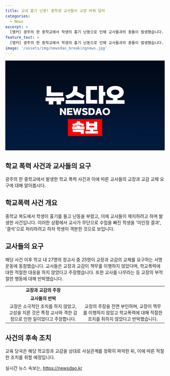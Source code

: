 ```yaml
---
title: 교내 흉기 난동! 중학생 교사들이 교장 바꿔 달라
categories:
  - News
excerpt: >
  [앵커] 광주의 한 중학교에서 학생의 흉기 난동으로 인해 교사들과의 충돌이 발생했습니다. 교사들은 교장과 교감의 대처에 대해 강력히 반발하며, 교장과 교감을 교체해야 한다는 요구를 내세웠습니다. 교장은 이에 반박하며 사건 관련 책무를 이행했고, 학교폭력에 대한 특별한 조치를 취했다고 주장했습니다. 하지만 교육 당국은 사실 관계를 확인한 뒤 추가 조치를 취할 예정입니다.
feature_text: >
  [앵커] 광주의 한 중학교에서 학생의 흉기 난동으로 인해 교사들과의 충돌이 발생했습니다. 교사들은 교장과 교감의 대처에 대해 강력히 반발하며, 교장과 교감을 교체해야 한다는 요구를 내세웠습니다. 교장은 이에 반박하며 사건 관련 책무를 이행했고, 학교폭력에 대한 특별한 조치를 취했다고 주장했습니다. 하지만 교육 당국은 사실 관계를 확인한 뒤 추가 조치를 취할 예정입니다.
image: '/assets/img/newsdao_breakingnews.jpg'
---
```


<p><img src="/assets/img/newsdao_breakingnews.jpg" alt="ranknews 속보" /></p>

<h2 data-ke-size="size26">학교 폭력 사건과 교사들의 요구</h2>

<p data-ke-size="size16">광주의 한 중학교에서 발생한 학교 폭력 사건과 이에 따른 교사들의 교장과 교감 교체 요구에 대해 알아봅시다.</p>

<h2 data-ke-size="size24">학교폭력 사건 개요</h2>

<p data-ke-size="size16">중학교 복도에서 학생이 흉기를 들고 난동을 부렸고, 이에 교사들이 제지하려고 하며 발생한 사건입니다. 이러한 상황에서 교사가 무단으로 수업을 빠진 학생을 '미인정 결과', '결석'으로 처리하려고 하자 학생이 격분한 것으로 보입니다.</p>

<h2 data-ke-size="size24">교사들의 요구</h2>

<p data-ke-size="size16">해당 사건 이후 학교 내 27명의 정교사 중 25명이 교장과 교감의 교체를 요구하는 서명운동에 동참했습니다. 교사들은 교장과 교감이 책무를 이행하지 않았다며, 학교폭력에 대한 적절한 대응을 하지 않았다고 주장했습니다. 또한 교사를 나무라는 등 교장의 부적절한 행동에 대해 반박했습니다.</p>

<table>
  <tr>
    <td style="text-align: center; height: 17px;"><b>교장과 교감의 주장</b></td>
  </tr>
  <tr>
    <td style="text-align: center; height: 17px;"><b>교사들의 반박</b></td>
  </tr>
  <tr>
    <td style="text-align: center; height: 17px;">교장은 소극적인 조치를 하지 않았고, 고성을 지른 것은 특정 교사와 격한 감정으로 인한 일이었다고 주장합니다.</td>
    <td style="text-align: center; height: 17px;">교장의 주장을 전면 부인하며, 교장이 책무를 이행하지 않았고 학교폭력에 대해 적절한 조치를 취하지 않았다고 반박했습니다.</td>
  </tr>
</table>

<h2 data-ke-size="size24">사건의 후속 조치</h2>

<p data-ke-size="size16">교육 당국은 해당 학교장과 교감을 상대로 사실관계를 정확히 파악한 뒤, 이에 따른 적절한 조치를 취할 예정입니다.</p>
실시간 뉴스 속보는, <a href="https://newsdao.kr" rel="dofollow">https://newsdao.kr</a>


